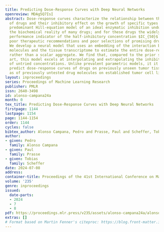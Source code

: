 ```yaml
---
title: Predicting Dose-Response Curves with Deep Neural Networks
openreview: MDAg5Q7IsI
abstract: Dose-response curves characterize the relationship between the concentration
  of drugs and their inhibitory effect on the growth of specific types of cells. The
  predominant Hill-equation model of an ideal enzymatic inhibition unduly simplifies
  the biochemical reality of many drugs; and for these drugs the widely-used drug
  performance indicator of the half-inhibitory concentration $IC_{50}$ can lead to
  poor therapeutic recommendations and poor selections of promising drug candidates.
  We develop a neural model that uses an embedding of the interaction between drug
  molecules and the tissue transcriptome to estimate the entire dose-response curve
  rather than a scalar aggregate. We find that, compared to the prior state of the
  art, this model excels at interpolating and extrapolating the inhibitory effect
  of untried concentrations. Unlike prevalent parametric models, it it able to accurately
  predict dose-response curves of drugs on previously unseen tumor tissues as well
  as of previously untested drug molecules on established tumor cell lines.
layout: inproceedings
series: Proceedings of Machine Learning Research
publisher: PMLR
issn: 2640-3498
id: alonso-campana24a
month: 0
tex_title: Predicting Dose-Response Curves with Deep Neural Networks
firstpage: 1144
lastpage: 1154
page: 1144-1154
order: 1144
cycles: false
bibtex_author: Alonso Campana, Pedro and Prasse, Paul and Scheffer, Tobias
author:
- given: Pedro
  family: Alonso Campana
- given: Paul
  family: Prasse
- given: Tobias
  family: Scheffer
date: 2024-07-08
address:
container-title: Proceedings of the 41st International Conference on Machine Learning
volume: '235'
genre: inproceedings
issued:
  date-parts:
  - 2024
  - 7
  - 8
pdf: https://proceedings.mlr.press/v235/assets/alonso-campana24a/alonso-campana24a.pdf
extras: []
# Format based on Martin Fenner's citeproc: https://blog.front-matter.io/posts/citeproc-yaml-for-bibliographies/
---
```

